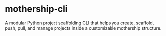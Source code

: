 # mothership-cli

A modular Python project scaffolding CLI that helps you create, scaffold, push, pull, and manage projects inside a customizable mothership structure.
